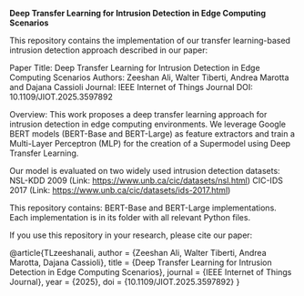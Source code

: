 **Deep Transfer Learning for Intrusion Detection in Edge Computing Scenarios**

This repository contains the implementation of our transfer learning-based intrusion detection approach described in our paper:

Paper Title: Deep Transfer Learning for Intrusion Detection in Edge Computing Scenarios
Authors: Zeeshan Ali, Walter Tiberti, Andrea Marotta and Dajana Cassioli
Journal: IEEE Internet of Things Journal
DOI: 10.1109/JIOT.2025.3597892

Overview: This work proposes a deep transfer learning approach for intrusion detection in edge computing environments.
We leverage Google BERT models (BERT-Base and BERT-Large) as feature extractors and train a Multi-Layer Perceptron (MLP) for the creation of a Supermodel using Deep Transfer Learning.

Our model is evaluated on two widely used intrusion detection datasets: 
NSL-KDD 2009 (Link: https://www.unb.ca/cic/datasets/nsl.html)
CIC-IDS 2017 (Link: https://www.unb.ca/cic/datasets/ids-2017.html)

This repository contains: BERT-Base and BERT-Large implementations. Each implementation is in its folder with all relevant Python files.

If you use this repository in your research, please cite our paper:

@article{TLzeeshanali,
  author    = {Zeeshan Ali, Walter Tiberti, Andrea Marotta, Dajana Cassioli},
  title     = {Deep Transfer Learning for Intrusion Detection in Edge Computing Scenarios},
  journal   = {IEEE Internet of Things Journal},
  year      = {2025},
  doi       = {10.1109/JIOT.2025.3597892}
}
